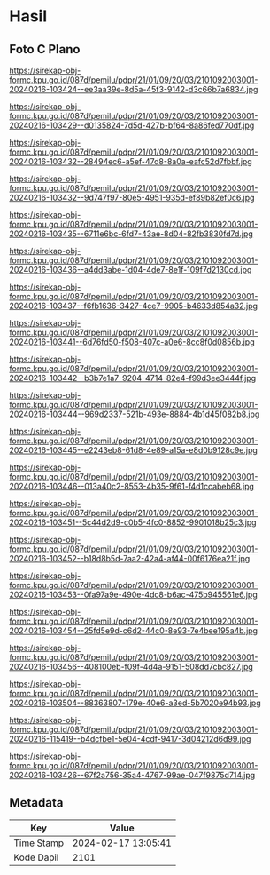 # Hasil

## Foto C Plano

https://sirekap-obj-formc.kpu.go.id/087d/pemilu/pdpr/21/01/09/20/03/2101092003001-20240216-103424--ee3aa39e-8d5a-45f3-9142-d3c66b7a6834.jpg

https://sirekap-obj-formc.kpu.go.id/087d/pemilu/pdpr/21/01/09/20/03/2101092003001-20240216-103429--d0135824-7d5d-427b-bf64-8a86fed770df.jpg

https://sirekap-obj-formc.kpu.go.id/087d/pemilu/pdpr/21/01/09/20/03/2101092003001-20240216-103432--28494ec6-a5ef-47d8-8a0a-eafc52d7fbbf.jpg

https://sirekap-obj-formc.kpu.go.id/087d/pemilu/pdpr/21/01/09/20/03/2101092003001-20240216-103432--9d747f97-80e5-4951-935d-ef89b82ef0c6.jpg

https://sirekap-obj-formc.kpu.go.id/087d/pemilu/pdpr/21/01/09/20/03/2101092003001-20240216-103435--6711e6bc-6fd7-43ae-8d04-82fb3830fd7d.jpg

https://sirekap-obj-formc.kpu.go.id/087d/pemilu/pdpr/21/01/09/20/03/2101092003001-20240216-103436--a4dd3abe-1d04-4de7-8e1f-109f7d2130cd.jpg

https://sirekap-obj-formc.kpu.go.id/087d/pemilu/pdpr/21/01/09/20/03/2101092003001-20240216-103437--f6fb1636-3427-4ce7-9905-b4633d854a32.jpg

https://sirekap-obj-formc.kpu.go.id/087d/pemilu/pdpr/21/01/09/20/03/2101092003001-20240216-103441--6d76fd50-f508-407c-a0e6-8cc8f0d0856b.jpg

https://sirekap-obj-formc.kpu.go.id/087d/pemilu/pdpr/21/01/09/20/03/2101092003001-20240216-103442--b3b7e1a7-9204-4714-82e4-f99d3ee3444f.jpg

https://sirekap-obj-formc.kpu.go.id/087d/pemilu/pdpr/21/01/09/20/03/2101092003001-20240216-103444--969d2337-521b-493e-8884-4b1d45f082b8.jpg

https://sirekap-obj-formc.kpu.go.id/087d/pemilu/pdpr/21/01/09/20/03/2101092003001-20240216-103445--e2243eb8-61d8-4e89-a15a-e8d0b9128c9e.jpg

https://sirekap-obj-formc.kpu.go.id/087d/pemilu/pdpr/21/01/09/20/03/2101092003001-20240216-103446--013a40c2-8553-4b35-9f61-f4d1ccabeb68.jpg

https://sirekap-obj-formc.kpu.go.id/087d/pemilu/pdpr/21/01/09/20/03/2101092003001-20240216-103451--5c44d2d9-c0b5-4fc0-8852-9901018b25c3.jpg

https://sirekap-obj-formc.kpu.go.id/087d/pemilu/pdpr/21/01/09/20/03/2101092003001-20240216-103452--b18d8b5d-7aa2-42a4-af44-00f6176ea21f.jpg

https://sirekap-obj-formc.kpu.go.id/087d/pemilu/pdpr/21/01/09/20/03/2101092003001-20240216-103453--0fa97a9e-490e-4dc8-b6ac-475b945561e6.jpg

https://sirekap-obj-formc.kpu.go.id/087d/pemilu/pdpr/21/01/09/20/03/2101092003001-20240216-103454--25fd5e9d-c6d2-44c0-8e93-7e4bee195a4b.jpg

https://sirekap-obj-formc.kpu.go.id/087d/pemilu/pdpr/21/01/09/20/03/2101092003001-20240216-103456--408100eb-f09f-4d4a-9151-508dd7cbc827.jpg

https://sirekap-obj-formc.kpu.go.id/087d/pemilu/pdpr/21/01/09/20/03/2101092003001-20240216-103504--88363807-179e-40e6-a3ed-5b7020e94b93.jpg

https://sirekap-obj-formc.kpu.go.id/087d/pemilu/pdpr/21/01/09/20/03/2101092003001-20240216-115419--b4dcfbe1-5e04-4cdf-9417-3d04212d6d99.jpg

https://sirekap-obj-formc.kpu.go.id/087d/pemilu/pdpr/21/01/09/20/03/2101092003001-20240216-103426--67f2a756-35a4-4767-99ae-047f9875d714.jpg


## Metadata

| Key        | Value               |
| ---------- | ------------------- |
| Time Stamp | 2024-02-17 13:05:41 |
| Kode Dapil | 2101                |



